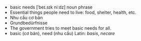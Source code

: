 - basic needs	[ˈbeɪ.sɪk niːdz]	noun phrase
- Essential things people need to live: food, shelter, health, etc.
- Nhu cầu cơ bản
- Grundbedürfnisse
- The government tries to meet basic needs for all.
- basic (cơ bản), need (nhu cầu)	Latin: *basis*, *necare*